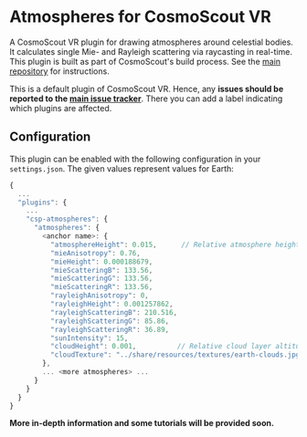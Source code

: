 # Atmospheres for CosmoScout VR

A CosmoScout VR plugin for drawing atmospheres around celestial bodies. It calculates single Mie- and Rayleigh scattering via raycasting in real-time. This plugin is built as part of CosmoScout's build process. See the [main repository](https://github.com/cosmoscout/cosmoscout-vr) for instructions.

This is a default plugin of CosmoScout VR. Hence, any **issues should be reported to the [main issue tracker](https://github.com/cosmoscout/cosmoscout-vr/issues)**. There you can add a label indicating which plugins are affected.

## Configuration

This plugin can be enabled with the following configuration in your `settings.json`.
The given values represent values for Earth:

```javascript
{
  ...
  "plugins": {
    ...
    "csp-atmospheres": {
      "atmospheres": {
        <anchor name>: {
          "atmosphereHeight": 0.015,      // Relative atmosphere height compared to planet radius
          "mieAnisotropy": 0.76,
          "mieHeight": 0.000188679,
          "mieScatteringB": 133.56,
          "mieScatteringG": 133.56,
          "mieScatteringR": 133.56,
          "rayleighAnisotropy": 0,
          "rayleighHeight": 0.001257862,
          "rayleighScatteringB": 210.516,
          "rayleighScatteringG": 85.86,
          "rayleighScatteringR": 36.89,
          "sunIntensity": 15,
          "cloudHeight": 0.001,          // Relative cloud layer altitude
          "cloudTexture": "../share/resources/textures/earth-clouds.jpg" // Optional
        },
        ... <more atmospheres> ...
      }
    }
  }
}
```

**More in-depth information and some tutorials will be provided soon.**
